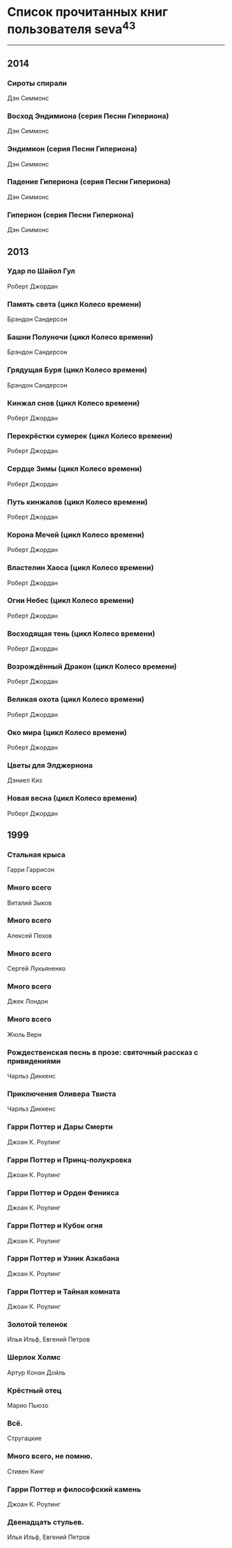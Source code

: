 # Список прочитанных книг пользователя seva<sup>43</sup>
---

## 2014

### Сироты спирали
Дэн Симмонс


### Восход Эндимиона (серия Песни Гипериона)
Дэн Симмонс


### Эндимион (серия Песни Гипериона)
Дэн Симмонс


### Падение Гипериона (серия Песни Гипериона)
Дэн Симмонс


### Гиперион (серия Песни Гипериона)
Дэн Симмонс



## 2013

### Удар по Шайол Гул
Роберт Джордан


### Память света (цикл Колесо времени)
Брэндон Сандерсон


### Башни Полуночи (цикл Колесо времени)
Брэндон Сандерсон


### Грядущая Буря (цикл Колесо времени)
Брэндон Сандерсон


### Кинжал снов (цикл Колесо времени)
Роберт Джордан


### Перекрёстки сумерек (цикл Колесо времени)
Роберт Джордан


### Сердце Зимы (цикл Колесо времени)
Роберт Джордан


### Путь кинжалов (цикл Колесо времени)
Роберт Джордан


### Корона Мечей (цикл Колесо времени)
Роберт Джордан


### Властелин Хаоса (цикл Колесо времени)
Роберт Джордан


### Огни Небес (цикл Колесо времени)
Роберт Джордан


### Восходящая тень (цикл Колесо времени)
Роберт Джордан


### Возрождённый Дракон (цикл Колесо времени)
Роберт Джордан


### Великая охота (цикл Колесо времени)
Роберт Джордан


### Око мира (цикл Колесо времени)
Роберт Джордан


### Цветы для Элджернона
Дэниел Киз


### Новая весна (цикл Колесо времени)
Роберт Джордан



## 1999

### Стальная крыса
Гарри Гаррисон


### Много всего
Виталий Зыков


### Много всего
Алексей Пехов


### Много всего
Сергей Лукьяненко


### Много всего
Джек Лондон


### Много всего
Жюль Верн


### Рождественская песнь в прозе: святочный рассказ с привидениями
Чарльз Диккенс


### Приключения Оливера Твиста
Чарльз Диккенс


### Гарри Поттер и Дары Смерти
Джоан К. Роулинг


### Гарри Поттер и Принц-полукровка
Джоан К. Роулинг


### Гарри Поттер и Орден Феникса
Джоан К. Роулинг


### Гарри Поттер и Кубок огня
Джоан К. Роулинг


### Гарри Поттер и Узник Азкабана
Джоан К. Роулинг


### Гарри Поттер и Тайная комната
Джоан К. Роулинг


### Золотой теленок
Илья Ильф, Евгений Петров


### Шерлок Холмс
Артур Конан Дойль


### Крёстный отец
Марио Пьюзо


### Всё.
Стругацкие


### Много всего, не помню.
Стивен Кинг


### Гарри Поттер и философский камень
Джоан К. Роулинг


### Двенадцать стульев.
Илья Ильф, Евгений Петров



